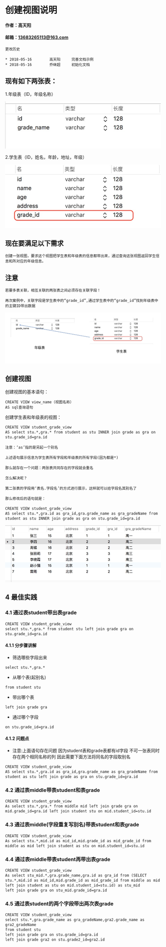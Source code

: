 # 创建视图说明

#### 作者：高天阳
#### 邮箱：13683265113@163.com

```angular2html
更改历史

* 2018-05-16        高天阳     完善文档示例
* 2018-05-16        乔继超     初始化文档

```

## 现有如下两张表：

1.年级表（ID，年级名称）

![](../assets/view/grade.jpg)

2.学生表（ID，姓名，年龄，地址，年级）

![](../assets/view/student.jpg)


## 现在要满足以下需求

```
创建一张视图，要求这个视图把学生表和年级表的信息都带出来，通过查询这张视图返回学生信息和所对应的年级信息。
```

## 注意

```
若要多表关联，相互关联的两张表之间必须存在关联字段！

再次案例中，关联字段是学生表中的“grade_id”,通过学生表中的“grade_id”找到年级表中的主键ID带出数据

```
![](../assets/view/guanxi.jpg)


## 创建视图

创建视图的基本语句：
```
CREATE VIEW view_name（视图名称）
AS sql查询语句

```

创建学生表和年级表的视图：
```
CREATE VIEW student_grade_view
AS select stu.*,gra.* from student as stu INNER join grade as gra on stu.grade_id=gra.id

注意：‘as’指的是另起一个别名

上述语句展示信息为学生表所有字段和年级表的所有字段(因为都是*)

那么就存在一个问题：两张表共同存在的字段就会重名

怎么解决呢？

第二张表的字段用‘表名.字段名’的方式进行展示，这样就可以给字段名其别名了

那么修改后的语句就是：

CREATE VIEW student_grade_view
AS select stu.*,gra.id as gra_id,gra.grade_name as gra_gradeName from student as stu INNER join grade as gra on stu.grade_id=gra.id

```
![](../assets/view/view.jpg)

## 4 最佳实践

### 4.1 通过表student带出表grade

```
CREATE VIEW student_grade_view
select stu.*,gra.* from student stu left join grade gra on stu.grade_id=gra.id
```
#### 4.1.1 分步骤讲解

* 筛选哪些字段出来

```
select stu.*,gra.*
```

* 从哪个表(起别名)

```
from student stu
```

* 带出哪个表

```
left join grade gra
```

* 通过哪个字段

```
on stu.grade_id=gra.id
```

#### 4.1.2 问题点

* 注意:上面语句存在问题 因为student表和grade表都有id字段 不可一张表同时存在两个相同名称的列 因此需要下面方法将同名的字段取别名

```
CREATE VIEW student_grade_view
AS select stu.*,gra.id as gra_id,gra.grade_name as gra_gradeName from student as stu left join grade as gra on stu.grade_id=gra.id
```

### 4.2 通过表middle带表student和表grade

```
CREATE VIEW student_grade_view
As select stu.*,gra.* from middle mid left join grade gra on mid.grade_id=gra.id left join student stu on mid.student_id=stu.id
```

### 4.3 通过表middle(字段重复写别名)带表student和表grade

```
CREATE VIEW student_grade_view
As select stu.*,mid.id as mid_id,mid.grade_id as mid_grade_id from middle as mid left join student as stu on mid.student_id=stu.id
```

### 4.4 通过表middle带表student再带出表grade

```
CREATE VIEW student_grade_view
As select stu_mid.*,gra.grade_name,gra.id as gra_id from (SELECT stu.*,mid.id as mid_id,mid.grade_id as mid_grade_id from middle as mid left join student as stu on mid.student_id=stu.id) as stu_mid
left join grade gra on stu_mid.grade_id=gra.id
```

### 4.5 通过表student的两个字段带出两次表grade

```
CREATE VIEW student_grade_view
select stu.*,gra.grade_name as gra_gradeName,gra2.grade_name as gra2_gradeName 
from student stu 
left join grade gra on stu.grade_id=gra.id 
left join grade gra2 on stu.grade2_id=gra2.id
```